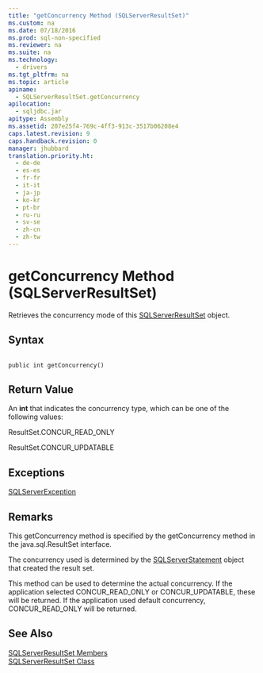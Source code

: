 ```yaml
---
title: "getConcurrency Method (SQLServerResultSet)"
ms.custom: na
ms.date: 07/18/2016
ms.prod: sql-non-specified
ms.reviewer: na
ms.suite: na
ms.technology: 
  - drivers
ms.tgt_pltfrm: na
ms.topic: article
apiname: 
  - SQLServerResultSet.getConcurrency
apilocation: 
  - sqljdbc.jar
apitype: Assembly
ms.assetid: 207e25f4-769c-4ff3-913c-3517b06208e4
caps.latest.revision: 9
caps.handback.revision: 0
manager: jhubbard
translation.priority.ht: 
  - de-de
  - es-es
  - fr-fr
  - it-it
  - ja-jp
  - ko-kr
  - pt-br
  - ru-ru
  - sv-se
  - zh-cn
  - zh-tw
---
```

# getConcurrency Method (SQLServerResultSet)
  Retrieves the concurrency mode of this [SQLServerResultSet](../content/SQLServerResultSet-Class.md) object.  
  
## Syntax  
  
```  
  
public int getConcurrency()  
```  
  
## Return Value  
 An **int** that indicates the concurrency type, which can be one of the following values:  
  
 ResultSet.CONCUR_READ_ONLY  
  
 ResultSet.CONCUR_UPDATABLE  
  
## Exceptions  
 [SQLServerException](../content/SQLServerException-Class.md)  
  
## Remarks  
 This getConcurrency method is specified by the getConcurrency method in the java.sql.ResultSet interface.  
  
 The concurrency used is determined by the [SQLServerStatement](../content/SQLServerStatement-Class.md) object that created the result set.  
  
 This method can be used to determine the actual concurrency. If the application selected CONCUR_READ_ONLY or CONCUR_UPDATABLE, these will be returned. If the application used default concurrency, CONCUR_READ_ONLY will be returned.  
  
## See Also  
 [SQLServerResultSet Members](../content/SQLServerResultSet-Members.md)   
 [SQLServerResultSet Class](../content/SQLServerResultSet-Class.md)  
  
  